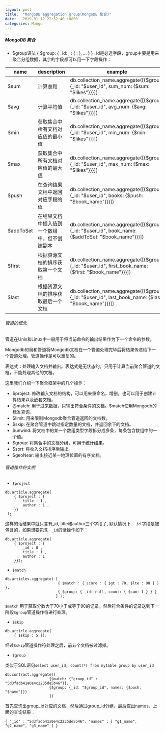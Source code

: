 ```yaml
---
layout: post
title:  "MongoDB aggregation group(MongoDB 聚合)"
date:   2019-01-12 22:32:40 +0800
categories: Mongo
---
```


##### MongoDB 聚合

* $group语法
{ $group: { _id: <expression>, <field1>: { <accumulator1> : <expression1> }, ... } }
_id是必选字段，group主要是用来聚合分组数据，其余的字段都可以用一下字段操作：

| name      | description                                  | example                                                      |
| --------- | -------------------------------------------- | ------------------------------------------------------------ |
| $sum      | 计算总和                                     | db.collection_name.aggregate([{$group: {_id: "$user_id", sum_num: {$sum: "$likes"}}}]) |
| $avg      | 计算平均值                                   | db.collection_name.aggregate([{$group: {_id: "$user_id", avg_num: {$avg: "$likes"}}}]) |
| $min      | 获取集合中所有文档对应值的最小值             | db.collection_name.aggregate([{$group: {_id: "$user_id", min_num: {$min: "$likes"}}}]) |
| $max      | 获取集合中所有文档对应值的最大值             | db.collection_name.aggregate([{$group: {_id: "$user_id", max_num: {$max: "$likes"}}}]) |
| $push     | 在查询结果文档中返回对应字段的值             | db.collection_name.aggregate([{$group: {_id: "$user_id", books: {$push: "$book_name"}}}]) |
| $addToSet | 在结果文档中插入值到一个数组中，但不创建副本 | db.collection_name.aggregate([{$group: {_id: "$user_id", book_name: {$addToSet: "$book_name"}}}]) |
| $first    | 根据资源文档的排序获取第一个文档             | db.collection_name.aggregate([{$group: {_id: "$user_id", first_book_name: {$first: "$book_name"}}}]) |
| $last     | 根据资源文档的排序获取最后一个文档           | db.collection_name.aggregate([{$group: {_id: "$user_id", last_book_name: {$last: "$book_name"}}}]) |

###### 管道的概念

管道在Unix和Linux中一般用于将当前命令的输出结果作为下一个命令的参数。

Mongodb的局和管道将Mongodb文档在一个管道处理完毕后将结果传递给下一个管道处理。管道操作是可以重复的。

表达式：处理输入文档并输出。表达式是无状态的，只用于计算当前聚合管道的文档，不能处理其他的文档。

这里我们介绍一下聚合框架中的几个操作：

* $project: 修改输入文档的结构，可以用来重命名，增删，也可以用于创建计算结果以及嵌套文档。
* @match: 用于过来数据，只输出符合条件的文档。$match使用Mongodb的标准查询。
* $limit: 用来限制Mongodb聚合管道返回的文档数。
* $skip: 在聚合管道中跳过指定数量的文档，并返回余下的文档。
* $unwind: 将文档中的某一个数组类型字段拆分成多条，每条包含数组中的一个值。
* $group: 将集合中的文档分组，可用于统计结果。
* $sort: 将收入文档排序后输出。
* $geoNear: 输出接近某一地理位置的有序文档。

###### 管道操作符实例

* `$project`

```shell
db.article.aggregate(
    { $project : {
        title : 1 ,
        author : 1 ,
    }}
 );
```

这样的话结果中就只含有_id, title和author三个字段了, 默认情况下 ` _id` 字段是被包含的，如果想要包含  ` _id`的话操作如下：

```shell
db.article.aggregate(
    { $project : {
        _id : 0 ,
        title : 1 ,
        author : 1
    }});
```

* `$match`

```shell
db.articles.aggregate( [
                        { $match : { score : { $gt : 70, $lte : 90 } } },
                        { $group: { _id: null, count: { $sum: 1 } } }
                       ] );
```

`$match` 用于获取分数大于70小于或等于90的记录，然后符合条件的记录送到下一阶段`$group`管道操作符进行处理。

* `$skip`

```
db.article.aggregate(
    { $skip : 5 });
```

经过`$skip`管道操作符处理之后，前五个文档被过滤掉。

* `$group`

类似于SQL语句`select user_id, count(*) from mytable group by user_id`

```shell
db.contract.aggregate([
					{$match: {"group_id" : "5d3fadb41a0e4c2235de5b46"}}, 
					{$group: {_id: "$group_id", names: {$push: "$name"}}}
					])
```

首先查询出group_id对应的文档，然后通过group_id分组，最后查出names，上面的查询结果：

```shell
{ "_id" : "5d3fadb41a0e4c2235de5b46", "names" : [ "g1_name", "g2_name", "g3_name" ] }
```



